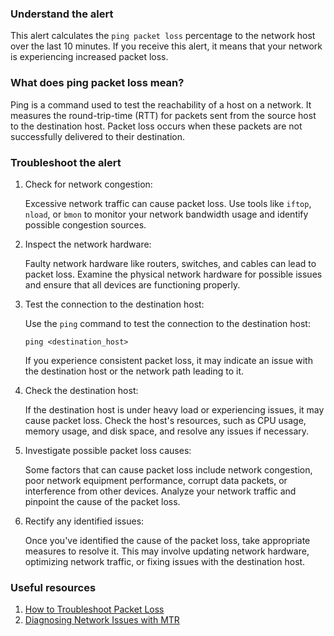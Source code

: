 ### Understand the alert

This alert calculates the `ping packet loss` percentage to the network host over the last 10 minutes. If you receive this alert, it means that your network is experiencing increased packet loss.

### What does ping packet loss mean?

Ping is a command used to test the reachability of a host on a network. It measures the round-trip-time (RTT) for packets sent from the source host to the destination host. Packet loss occurs when these packets are not successfully delivered to their destination.

### Troubleshoot the alert

1. Check for network congestion:

   Excessive network traffic can cause packet loss. Use tools like `iftop`, `nload`, or `bmon` to monitor your network bandwidth usage and identify possible congestion sources.

2. Inspect the network hardware:

   Faulty network hardware like routers, switches, and cables can lead to packet loss. Examine the physical network hardware for possible issues and ensure that all devices are functioning properly.

3. Test the connection to the destination host:

   Use the `ping` command to test the connection to the destination host:

   ```
   ping <destination_host>
   ```

   If you experience consistent packet loss, it may indicate an issue with the destination host or the network path leading to it.

4. Check the destination host:

   If the destination host is under heavy load or experiencing issues, it may cause packet loss. Check the host's resources, such as CPU usage, memory usage, and disk space, and resolve any issues if necessary.

5. Investigate possible packet loss causes:

   Some factors that can cause packet loss include network congestion, poor network equipment performance, corrupt data packets, or interference from other devices. Analyze your network traffic and pinpoint the cause of the packet loss.

6. Rectify any identified issues:

   Once you've identified the cause of the packet loss, take appropriate measures to resolve it. This may involve updating network hardware, optimizing network traffic, or fixing issues with the destination host.

### Useful resources

1. [How to Troubleshoot Packet Loss](https://www.lifewire.com/how-to-troubleshoot-packet-loss-on-your-network-4685249)
2. [Diagnosing Network Issues with MTR](https://www.linode.com/community/questions/17967/diagnosing-network-issues-with-mtr)
